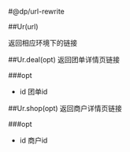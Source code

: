#@dp/url-rewrite


##Ur(url)

返回相应环境下的链接

##Ur.deal(opt)
返回团单详情页链接

###opt
 - id 团单id

##Ur.shop(opt)
返回商户详情页链接

###opt
 - id 商户id